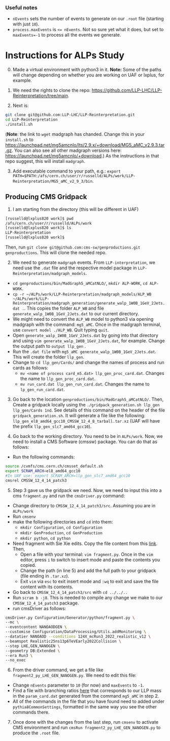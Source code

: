 ### Useful notes
* `nEvents` sets the number of events to generate on our `.root` file (starting with just `10`).
* `process.maxEvents` is `<= nEvents`. Not so sure yet what it does, but set to `maxEvents=-1` to process all the events we generate.

# Instructions for ALPs Study

0. Made a virtual environment with python3 in it. **Note:** Some of the paths will change depending on whether you are working on UAF or lxplus, for example.

1. We need the rights to clone the repo: https://github.com/LLP-LHC/LLP-Reinterpretation/tree/main.
2. Next is: 
```bash
git clone git@github.com:LLP-LHC/LLP-Reinterpretation.git
cd LLP-Reinterpretation
./install.sh
```
(**Note**: the link to `wget` madgraph has chanded. Change this in your `install.sh` to https://launchpad.net/mg5amcnlo/lts/2.9.x/+download/MG5_aMC_v2.9.3.tar.gz. You can also see all other madgraph versions here: https://launchpad.net/mg5amcnlo/+download.)
As the instructions in that repo suggest, this will install `madgraph`.

3. Add executable command to your path, e.g.: `export PATH=$PATH:/afs/cern.ch/user/r/russelld/ALPs/work/LLP-Reinterpretation/MG5_aMC_v2_9_3/bin`.

## Producing CMS Gridpack

1. I am starting from the directory (this will be different in UAF)
```bash
[russelld@lxplus820 work]$ pwd
/afs/cern.ch/user/r/russelld/ALPs/work
[russelld@lxplus820 work]$ ls
LLP-Reinterpretation
[russelld@lxplus820 work]$
```
Then, run `git clone git@github.com:cms-sw/genproductions.git genproductions`. This will clone the needed repo.


2. We need to generate `madgraph` events. From `LLP-interpretation`, we need use the `.dat` file and the respective model package in `LLP-Reinterpretation/madgraph_models`.
* `cd genproductions/bin/MadGraph5_aMCatNLO/`, `mkdir ALP-WORK`, `cd ALP-WORK`.
* `cp -r ~/ALPs/work/LLP-Reinterpretation/madgraph_models/ALP_WB  ~/ALPs/work/LLP-Reinterpretation/madgraph_generation/generate_walp_1W0B_1GeV_2Jets.dat .`. This copies the folder `ALP_WB` and file `generate_walp_1W0B_1GeV_2Jets.dat` to our current directory.
* We might need to convert the `ALP_WB` model to python3 via opening madgraph with the command: `mg5_aMC`. Once in the madgraph terminal, use `convert model ./ALP_WB`. Quit typing `quit`.
* Open `generate_walp_1W0B_1GeV_2Jets.dat` by going into that directory and using `vim generate_walp_1W0B_1GeV_2Jets.dat`, for example. Change the output path to `output llp_gen` .
* Run the `.dat file` with `mg5_aMC generate_walp_1W0B_1GeV_2Jets.dat`. This will create the folder `llp_gen`.
* Change to `cd llp_gen/Cards/` and change the names of process and run cards as follows:
   * `mv <name of process card_m5.dat> llp_gen_proc_card.dat`. Changes the name to `llp_gen_proc_card.dat`.
   * `mv run_card.dat llp_gen_run_card.dat`. Changes the name to `lp_gen_run_card.dat`.

3. Go back to the location `genproductions/bin/MadGraph5_aMCatNLO/`. Then, Create a gridpack locally using the `./gridpack_generation.sh llp_gen llp_gen/Cards 1nd`. See details of this command on the header of the file `gridpack_generation.sh`. It will generate a file like the following: `llp_gen_el8_amd64_gcc10_CMSSW_12_4_8_tarball.tar.xz` (UAF will have the prefix `llp_gen_slc7_amd64_gcc10`).

4. Go back to the working directory. You need to be in `ALPs/work`. Now, we need to install a CMS Software (cmssw) package. You can do that as follows:
 * Run the following commands: 
```bash
source /cvmfs/cms.cern.ch/cmsset_default.sh
export SCRAM_ARCH=el8_amd64_gcc10
#In UAF use: export SCRAM_ARCH=llp_gen_slc7_amd64_gcc10
cmsrel CMSSW_12_4_14_patch3
```   

5. Step 3 gave us the gridpack we need. Now, we need to input this into a cms `fragment.py` and run the `cmsDriver.py` command:
* Change directory to `CMSSW_12_4_14_patch3/src`. Assuming you are in `ALPs/work`
* Run `cmsenv`
* make the following directories and `cd` into them: 
   * `mkdir Configuration`, `cd Configuration`
   * `mkdir GenProduction`, `cd GenProduction`
   * `mkdir python`, `cd python` 
* Need fragment with Sie Xie edits. Copy the file content from this [link](https://gist.github.com/Brainz22/8538908efe29ab002eb1863be3db0589). Then,
   * Open a file with your terminal: `vim fragment.py`. Once in the `vim` editor, press `i` to switch to insert mode and paste the contents you copied.
   * Change the path (in line 5) and add the full path to your gridpack (file ending in `.tar.xz`).
   * Exit `vim` via `esc` to exit insert mode and `:wq` to exit and save the file content with its contents.
* Go back to `CMSSW_12_4_14_patch3/src` with `cd ../../..`
* Run `scram b -j8`. This is needed to compile any change we make to our `CMSSW_12_4_14_patch3` package.
* run cmsDriver as follows:
```bash
cmsDriver.py Configuration/Generator/python/fragment.py \
--mc \
--eventcontent NANOAODGEN \
--customise Configuration/DataProcessing/Utils.addMonitoring \
--datatier NANOAOD --conditions 124X_mcRun3_2022_realistic_v12 \
--beamspot Realistic25ns13p6TeVEarly2022Collision \
--step LHE,GEN,NANOGEN \
--geometry DB:Extended \
--era Run3 \
--no_exec
```
6. From the driver command, we get a file like `fragment2_py_LHE_GEN_NANOGEN.py`. We need to edit this file:
* Change `nEvents` parameter to `10` (for now) and `maxEvents` to `-1`.
* Find a file with branching ratios [here](https://github.com/LLP-LHC/branchingRatios/tree/master/ALPs) that corresponds to our LLP mass in the `param_card.dat` generated from the command `mg5_aMC` in step 2.
* All of the commands in the file that you have found need to added under `pythia8CommonSettings`, formatted in the same way you see the other commands there.

7. Once done with the changes from the last step, run `cmsenv` to activate CMS environment and run `cmsRun fragment2_py_LHE_GEN_NANOGEN.py` to produce the `.root` file.


